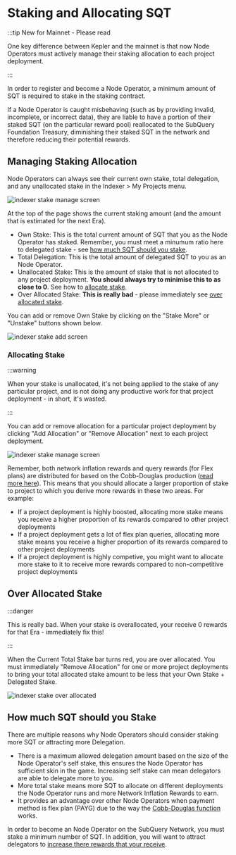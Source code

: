 # Staking and Allocating SQT

:::tip New for Mainnet - Please read

One key difference between Kepler and the mainnet is that now Node Operators must actively manage their staking allocation to each project deployment.

:::

In order to register and become a Node Operator, a minimum amount of SQT is required to stake in the staking contract.

If a Node Operator is caught misbehaving (such as by providing invalid, incomplete, or incorrect data), they are liable to have a portion of their staked SQT (on the particular reward pool) reallocated to the SubQuery Foundation Treasury, diminishing their staked SQT in the network and therefore reducing their potential rewards.

## Managing Staking Allocation

Node Operators can always see their current own stake, total delegation, and any unallocated stake in the Indexer > My Projects menu.

![indexer stake manage screen](/assets/img/network/indexer_stake_manage.png)

At the top of the page shows the current staking amount (and the amount that is estimated for the next Era).

- Own Stake: This is the total current amount of SQT that you as the Node Operator has staked. Remember, you must meet a minumum ratio here to delegated stake - see [how much SQT should you stake](#how-much-sqt-should-you-stake).
- Total Delegation: This is the total amount of delegated SQT to you as an Node Operator.
- Unallocated Stake: This is the amount of stake that is not allocated to any project deployment. **You should always try to minimise this to as close to 0**. See how to [allocate stake](#allocating-stake).
- Over Allocated Stake: **This is really bad** - please immediately see [over allocated stake](#over-allocated-stake).

You can add or remove Own Stake by clicking on the "Stake More" or "Unstake" buttons shown below.

![indexer stake add screen](/assets/img/network/indexer_stake_add.png)

### Allocating Stake

:::warning

When your stake is unallocated, it's not being applied to the stake of any particular project, and is not doing any productive work for that project deployment - in short, it's wasted.

:::

You can add or remove allocation for a particular project deployment by clicking "Add Allocation" or "Remove Allocation" next to each project deployment.

![indexer stake manage screen](/assets/img/network/indexer_stake_manage_add.png)

Remember, both network inflation rewards and query rewards (for Flex plans) are distributed for based on the Cobb-Douglas production ([read more here](./rewards.md#how-are-node-operators-rewarded)). This means that you should allocate a larger proportion of stake to project to which you derive more rewards in these two areas. For example:

- If a project deployment is highly boosted, allocating more stake means you receive a higher proportion of its rewards compared to other project deployments
- If a project deployment gets a lot of flex plan queries, allocating more stake means you receive a higher proportion of its rewards compared to other project deployments
- If a project deployment is highly competive, you might want to allocate more stake to it to receive more rewards compared to non-competitive project deployments

## Over Allocated Stake

:::danger

This is really bad. When your stake is overallocated, your receive 0 rewards for that Era - immediately fix this!

:::

When the Current Total Stake bar turns red, you are over allocated. You must immediately "Remove Allocation" for one or more project deployments to bring your total allocated stake amount to be less that your Own Stake + Delegated Stake.

![indexer stake over allocated](/assets/img/network/indexer_stake_manage_over_allocated.png)

## How much SQT should you Stake

There are multiple reasons why Node Operators should consider staking more SQT or attracting more Delegation.

- There is a maximum allowed delegation amount based on the size of the Node Operator's self stake, this ensures the Node Operator has sufficient skin in the game. Increasing self stake can mean delegators are able to delegate more to you.
- More total stake means more SQT to allocate on different deployments the Node Operator runs and more Network Inflation Rewards to earn.
- It provides an advantage over other Node Operators when payment method is flex plan (PAYG) due to the way the [Cobb-Douglas function](../introduction/reward-distribution.md#cobb-douglas-production-function) works.

In order to become an Node Operator on the SubQuery Network, you must stake a minimum number of SQT. In addition, you will want to attract delegators to [increase there rewards that your receive](./rewards.md).
